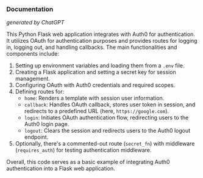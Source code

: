 ### Documentation
*generated by ChatGPT*

This Python Flask web application integrates with Auth0 for authentication. It utilizes OAuth for authentication purposes and provides routes for logging in, logging out, and handling callbacks. The main functionalities and components include:

1. Setting up environment variables and loading them from a `.env` file.
2. Creating a Flask application and setting a secret key for session management.
3. Configuring OAuth with Auth0 credentials and required scopes.
4. Defining routes for:
   - `home`: Renders a template with session user information.
   - `callback`: Handles OAuth callback, stores user token in session, and redirects to a predefined URL (here, `https://google.com`).
   - `login`: Initiates OAuth authentication flow, redirecting users to the Auth0 login page.
   - `logout`: Clears the session and redirects users to the Auth0 logout endpoint.
5. Optionally, there's a commented-out route (`secret_fn`) with middleware (`requires_auth`) for testing authentication middleware.

Overall, this code serves as a basic example of integrating Auth0 authentication into a Flask web application.